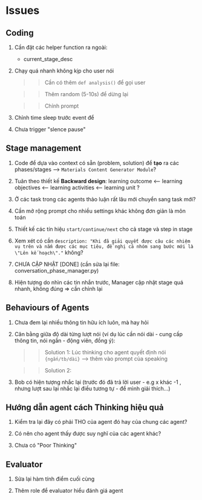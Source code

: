 # Issues

## Coding
1. Cần đặt các helper function ra ngoài:
    - current_stage_desc

2. Chạy quá nhanh không kịp cho user nói
    >> Cần có thêm `def analysis()` để gọi user

    >> Thêm random (5-10s) để dừng lại

    >> Chỉnh prompt

3. Chỉnh time sleep trước event để 

4. Chưa trigger "slence pause"


## Stage management
1. Code để dựa vào context có sẵn (problem, solution) để **tạo** ra các phases/stages --> ``Materials Content Generator Module``?


2. Tuân theo thiết kế **Backward design**: learning outcome <-- learning objectives <-- learning activities <-- learning unit ?


3. Ở các task trong các agents thảo luận rất lâu mới chuyển sang task mới?


4. Cần mở rộng prompt cho nhiều settings khác không đơn giản là môn toán


5. Thiết kế các tín hiệu `start/continue/next` cho cả stage và step in stage


6. Xem xét có cần `description: "Khi đã giải quyết được câu các nhiệm vụ trên và nắm được các mục tiêu, đề nghị cả nhóm sang bước mới là \"Lên kế hoạch\"."` không?


7. CHƯA CẬP NHẬT [DONE] (cần sửa lại file: conversation_phase_manager.py)


8. Hiện tượng do nhìn các tin nhắn trước, Manager cập nhật stage quá nhanh, không đúng => cần chỉnh lại



## Behaviours of Agents
1. Chưa đem lại nhiều thông tin hữu ích luôn, mà hay hỏi

2. Cân bằng giữa độ dài từng lượt nói (ví dụ lúc cần nói dài - cung cấp thông tin, nói ngắn - động viên, đồng ý):
    >> Solution 1: Lúc thinking cho agent quyết định nói ``{ngắn/tb/dài}`` --> thêm vào prompt của speaking

    >> Solution 2:

3. Bob có hiện tượng nhắc lại (trước đó đã trả lời user - e.g x khác -1 , nhưng lượt sau lại nhắc lại điều tương tự - để mình giải thích...)


## Hướng dẫn agent cách Thinking hiệu quả
1. Kiểm tra lại đây có phải THO của agent đó hay của chung các agent?


2. Có nên cho agent thấy được suy nghĩ của các agent khác?


3. Chưa có "Poor Thinking"



## Evaluator
1. Sửa lại hàm tính điểm cuối cùng


2. Thêm role để evaluator hiểu đánh giá agent






